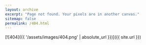 ```yaml
---
layout: archive
excerpt: "Page not found. Your pixels are in another canvas."
sitemap: false
permalink: /404.html
---
```


[![404]({{ '/assets/images/404.png' | absolute_url }})]({{ site.url }})